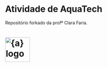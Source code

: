 # Atividade de AquaTech

Repositório forkado da profª Clara Faria. 

<h1>
    <a href="https://github.com/SPTech-Atividades-de-PI/aquatech-somente-html">
      <img align="center" width="80px" src="https://avatars.githubusercontent.com/u/110926406?v=4" img width="80" alt="{a} logo" class="img-fluid"></a>
</h1>
